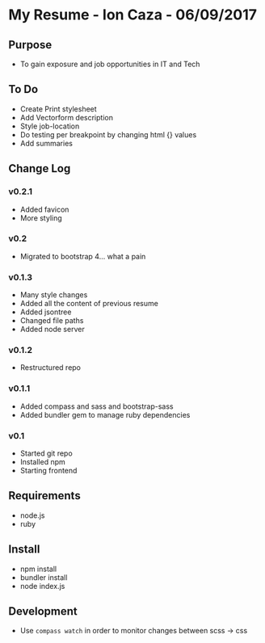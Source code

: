 # My Resume - Ion Caza - 06/09/2017
## Purpose
* To gain exposure and job opportunities in IT and Tech
## To Do
* Create Print stylesheet
* Add Vectorform description
* Style job-location
* Do testing per breakpoint by changing html {} values
* Add summaries
## Change Log
### v0.2.1
* Added favicon
* More styling
### v0.2
* Migrated to bootstrap 4... what a pain
### v0.1.3
* Many style changes
* Added all the content of previous resume
* Added jsontree
* Changed file paths
* Added node server
### v0.1.2
* Restructured repo
### v0.1.1
* Added compass and sass and bootstrap-sass
* Added bundler gem to manage ruby dependencies
### v0.1
* Started git repo
* Installed npm
* Starting frontend 
## Requirements
* node.js
* ruby
## Install
* npm install
* bundler install
* node index.js
## Development
* Use `compass watch` in order to monitor changes between scss -> css